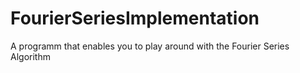 # FourierSeriesImplementation
A programm that enables you to play around with the Fourier Series Algorithm
